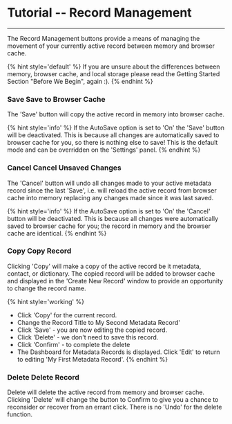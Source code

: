 # Tutorial -- Record Management
---

The <span class="md-window">Record Management</span> buttons provide a means of managing the movement of your currently active record between memory and browser cache.  

{% hint style='default' %}
  If you are unsure about the differences between memory, browser cache, and local storage please read the Getting Started Section "Before We Begin", again :).
{% endhint %} 

### <span class="btn btn-success btn-sm"> <i class="fa fa-floppy-o"> </i> Save</span> Save to Browser Cache

The 'Save' button will copy the active record in memory into browser cache. 

{% hint style='info' %}
  If the AutoSave option is set to 'On' the 'Save' button will be deactivated.  This is because all changes are automatically saved to browser cache for you, so there is nothing else to save!  This is the default mode and can be overridden on the 'Settings' panel.
{% endhint %} 

### <span class="btn btn-warning btn-sm"> <i class="fa fa-undo"> </i> Cancel</span> Cancel Unsaved Changes

The 'Cancel' button will undo all changes made to your active metadata record since the last 'Save', i.e. will reload the active record from browser cache into memory replacing any changes made since it was last saved.  

{% hint style='info' %}
  If the AutoSave option is set to 'On' the 'Cancel' button will be deactivated.  This is because all changes were automatically saved to browser cache for you; the record in memory and the browser cache are identical.
{% endhint %} 

### <span class="btn btn-info btn-sm"> <i class="fa fa-copy"> </i> Copy</span> Copy Record

Clicking 'Copy' will make a copy of the active record be it metadata, contact, or dictionary.  The copied record will be added to browser cache and displayed in the 'Create New Record' window to provide an opportunity to change the record name.

{% hint style='working' %}
  * Click 'Copy' for the current record.
  * Change the Record Title to My Second Metadata Record'
  * Click 'Save' - you are now editing the copied record.
  * Click 'Delete' - we don't need to save this record.
  * Click 'Confirm' - to complete the delete
  * The Dashboard for Metadata Records is displayed.  Click 'Edit' to return to editing 'My First Metadata Record'.
{% endhint %}

### <span class="btn btn-danger btn-sm"> <i class="fa fa-times"> </i> Delete</span> Delete Record

Delete will delete the active record from memory and browser cache.   Clicking 'Delete' will change the button to <span class="btn btn-danger btn-sm"> <i class="fa fa-question"> </i> Confirm</span> to give you a chance to reconsider or recover from an errant click. There is no 'Undo' for the delete function.